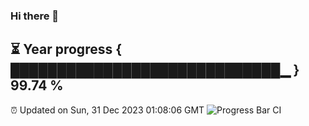 ### Hi there 👋
⏳ Year progress { █████████████████████████████▁ } 99.74 %
---
⏰ Updated on Sun, 31 Dec 2023 01:08:06 GMT
![Progress Bar CI](https://github.com/liununu/liununu/workflows/Progress%20Bar%20CI/badge.svg)
